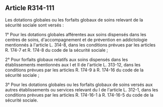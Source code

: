## Article R314-111

Les dotations globales ou les forfaits globaux de soins relevant de la sécurité sociale sont versés :

1° Pour les dotations globales afférentes aux soins dispensés dans les centres de soins, d'accompagnement et
de prévention en addictologie mentionnés à l'article L. 314-8, dans les conditions prévues par les articles R.
174-7 et R. 174-8 du code de la sécurité sociale ;

2° Pour forfaits globaux relatifs aux soins dispensés dans les établissements mentionnés aux I et II de l'article
L. 313-12, dans les conditions prévues par les articles R. 174-9 à R. 174-16 du code de la sécurité sociale ;


3° Pour les dotations globales ou les forfaits globaux de soins versés aux autres établissements ou services
relevant du I de l'article L. 312-1, dans les conditions prévues par les articles R. 174-16-1 à R. 174-16-5 du
code de la sécurité sociale.

